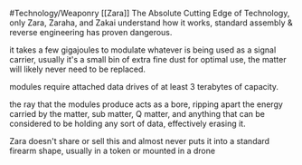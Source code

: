 #Technology/Weaponry [[Zara]] 
The Absolute Cutting Edge of Technology, only Zara, Zaraha, and Zakai understand how it works, standard assembly & reverse engineering has proven dangerous.

it takes a few gigajoules to modulate whatever is being used as a signal carrier, usually it's a small bin of extra fine dust for optimal use, the matter will likely never need to be replaced.

modules require attached data drives of at least 3 terabytes of capacity.

the ray that the modules produce acts as a bore, ripping apart the energy carried by the matter, sub matter, Q matter, and anything that can be considered to be holding any sort of data, effectively erasing it.

Zara doesn't share or sell this and almost never puts it into a standard firearm shape, usually in a token or mounted in a drone